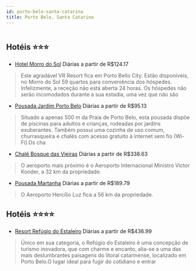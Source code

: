 ```yaml
---
id: porto-belo-santa-catarina
title: Porto Belo, Santa Catarina
---
```


<center><img src="https://photos.hotelbeds.com/giata/45/450159/450159a_hb_a_003.jpg" alt="" /></center>


## Hotéis ⭐️⭐️⭐️

-    [Hotel Morro do Sol](https://www.hurb.com/aud/https://www.hurb.com/hoteis/porto-belo/hotel-morro-do-sol-JNP-JP603975?cmp=18055) Diárias a partir de R$124.17
   > Este agradável VR Resort fica em Porto Bello City. Estão disponíveis, no Morro do Sol 59 quartos para conveniência dos hóspedes. Infelizmente, a receção não está aberta 24 horas. Os hóspedes não serão incomodados durante a sua estadia, uma vez que não são
-    [Pousada Jardim Porto Belo](https://www.hurb.com/aud/https://www.hurb.com/hoteis/porto-belo/pousada-jardim-porto-belo-OMN-3582?cmp=18055) Diárias a partir de R$95.13
   > Situado a apenas 500 m da Praia de Porto Belo, esta pousada dispõe de piscinas para adultos e crianças, rodeadas por jardins exuberantes. Também possui uma cozinha de uso comum, churrasqueira e chalés com acesso gratuito à internet sem fio (Wi-Fi).Os cha
-    [Chalé Bosque das Vieiras](https://www.hurb.com/aud/https://www.hurb.com/hoteis/porto-belo/pousada-recanto-das-vieiras-11035?cmp=18055) Diárias a partir de R$338.63
   > O aeroporto mais próximo é o Aeroporto Internacional Ministro Victor Konder, a 32 km da propriedade. 
-    [Pousada Martanha](https://www.hurb.com/aud/https://www.hurb.com/hoteis/porto-belo/pousada-martanha-10343?cmp=18055) Diárias a partir de R$189.79
   > O Aeroporto Hercílio Luz fica a 56 km da propriedade.

## Hotéis ⭐️⭐️⭐️⭐️

-    [Resort Refúgio do Estaleiro](https://www.hurb.com/aud/https://www.hurb.com/hoteis/porto-belo/resort-refugio-do-estaleiro-OMN-9635?cmp=18055) Diárias a partir de R$436.99
   > Único em sua categoria, o Refúgio do Estaleiro é uma concepção de turismo inovadora, que com charme e encanto, alia-se a uma das mais deslumbrantes paisagens do litoral catarinense, localizado em Porto Belo.O lugar ideal para fugir do cotidiano e entrar

